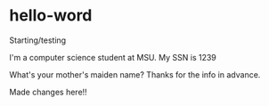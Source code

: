 # hello-word
Starting/testing

I'm a computer science student at MSU. My SSN is 1239

What's your mother's maiden name? Thanks for the info in advance.

Made changes here!!
